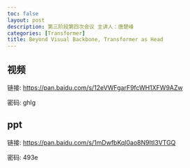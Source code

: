 ```yaml
---
toc: false
layout: post
description: 第三阶段第四次会议 主讲人：唐楚峰
categories: [Transformer]
title: Beyond Visual Backbone, Transformer as Head
---
```


## 视频  
链接: https://pan.baidu.com/s/12eVWFgarF9fcWH1XFW9AZw

密码: ghlg

## ppt
链接: https://pan.baidu.com/s/1mDwfbKql0ao8N9ItI3VTGQ  

密码: 493e
